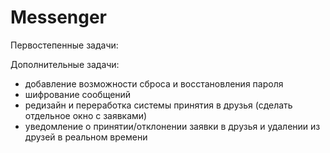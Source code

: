 # Messenger

Первостепенные задачи:

Дополнительные задачи:

- добавление возможности сброса и восстановления пароля
- шифрование сообщений
- редизайн и переработка системы принятия в друзья (сделать отдельное окно с заявками)
- уведомление о принятии/отклонении заявки в друзья и удалении из друзей в реальном времени
